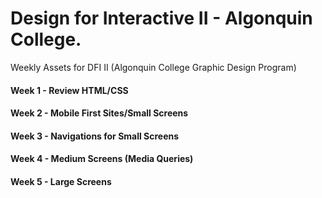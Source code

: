 # Design for Interactive II - Algonquin College.

Weekly Assets for DFI II (Algonquin College Graphic Design Program)


#### Week 1 - Review HTML/CSS

#### Week 2 - Mobile First Sites/Small Screens

#### Week 3 - Navigations for Small Screens

#### Week 4 - Medium Screens (Media Queries)

#### Week 5 - Large Screens 